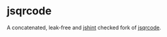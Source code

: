 # jsqrcode

A concatenated, leak-free and [jshint](https://github.com/jshint/jshint/) checked fork of [jsqrcode](https://github.com/LazarSoft/jsqrcode).
